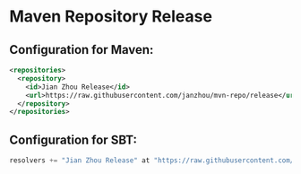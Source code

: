 # Maven Repository Release

## Configuration for Maven:

```xml
<repositories>
  <repository>
    <id>Jian Zhou Release</id>
    <url>https://raw.githubusercontent.com/janzhou/mvn-repo/release</url>
  </repository>
</repositories>
```
## Configuration for SBT:

```scala
resolvers += "Jian Zhou Release" at "https://raw.githubusercontent.com/janzhou/mvn-repo/release"
```
